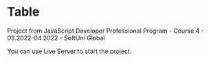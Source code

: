 # Table
Project from JavaScript Developer Professional Program - Course 4 - 03.2022-04.2022 - SoftUni Global

You can use Live Server to start the project.
